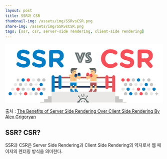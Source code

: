 ```yaml
---
layout: post
title: SSR과 CSR
thumbnail-img: /assets/img/SSRvsCSR.png
share-img: /assets/img/SSRvsCSR.png
tags: [ssr, csr, server-side rendering, client-side rendering]
---
```

![CSRvsSSR](/assets/img/SSRvsCSR.png)


출처 : [The Benefits of Server Side Rendering Over Client Side Rendering By Alex Grigoryan](https://medium.com/walmartlabs/the-benefits-of-server-side-rendering-over-client-side-rendering-5d07ff2cefe8)

## SSR? CSR?
SSR과 CSR은 Server Side Rendering과 Client Side Rendering의 약자로서 웹 페이지의 렌더링 방식을 의미한다.
